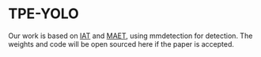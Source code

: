 # TPE-YOLO
Our work is based on [IAT](https://github.com/cuiziteng/Illumination-Adaptive-Transformer) and [MAET](https://github.com/cuiziteng/ICCV_MAET), using mmdetection for detection. The weights and code will be open sourced here if the paper is accepted.






